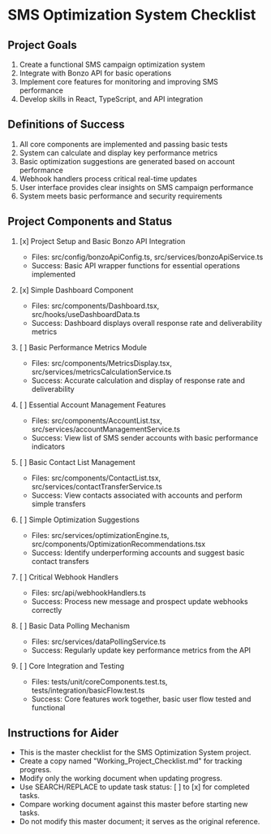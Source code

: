 # SMS Optimization System Checklist

## Project Goals
1. Create a functional SMS campaign optimization system
2. Integrate with Bonzo API for basic operations
3. Implement core features for monitoring and improving SMS performance
4. Develop skills in React, TypeScript, and API integration

## Definitions of Success
1. All core components are implemented and passing basic tests
2. System can calculate and display key performance metrics
3. Basic optimization suggestions are generated based on account performance
4. Webhook handlers process critical real-time updates
5. User interface provides clear insights on SMS campaign performance
6. System meets basic performance and security requirements

## Project Components and Status
1. [x] Project Setup and Basic Bonzo API Integration
   - Files: src/config/bonzoApiConfig.ts, src/services/bonzoApiService.ts
   - Success: Basic API wrapper functions for essential operations implemented

2. [x] Simple Dashboard Component
   - Files: src/components/Dashboard.tsx, src/hooks/useDashboardData.ts
   - Success: Dashboard displays overall response rate and deliverability metrics

3. [ ] Basic Performance Metrics Module
   - Files: src/components/MetricsDisplay.tsx, src/services/metricsCalculationService.ts
   - Success: Accurate calculation and display of response rate and deliverability

4. [ ] Essential Account Management Features
   - Files: src/components/AccountList.tsx, src/services/accountManagementService.ts
   - Success: View list of SMS sender accounts with basic performance indicators

5. [ ] Basic Contact List Management
   - Files: src/components/ContactList.tsx, src/services/contactTransferService.ts
   - Success: View contacts associated with accounts and perform simple transfers

6. [ ] Simple Optimization Suggestions
   - Files: src/services/optimizationEngine.ts, src/components/OptimizationRecommendations.tsx
   - Success: Identify underperforming accounts and suggest basic contact transfers

7. [ ] Critical Webhook Handlers
   - Files: src/api/webhookHandlers.ts
   - Success: Process new message and prospect update webhooks correctly

8. [ ] Basic Data Polling Mechanism
   - Files: src/services/dataPollingService.ts
   - Success: Regularly update key performance metrics from the API

9. [ ] Core Integration and Testing
   - Files: tests/unit/coreComponents.test.ts, tests/integration/basicFlow.test.ts
   - Success: Core features work together, basic user flow tested and functional

## Instructions for Aider
- This is the master checklist for the SMS Optimization System project.
- Create a copy named "Working_Project_Checklist.md" for tracking progress.
- Modify only the working document when updating progress.
- Use SEARCH/REPLACE to update task status: [ ] to [x] for completed tasks.
- Compare working document against this master before starting new tasks.
- Do not modify this master document; it serves as the original reference.
